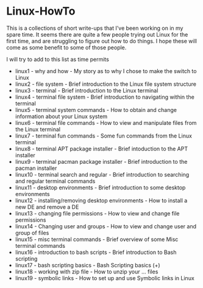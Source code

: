 # Linux-HowTo
<p>
This is a collections of short write-ups that I've been working on in my spare time. It seems there are quite a few people trying out Linux for the first time, and are struggling to figure out how to do things. I hope these will come as some benefit to some of those people.<p>
I will try to add to this list as time permits<p>
<ul>
<li>linux1 - why and how          - My story as to why I chose to make the switch to Linux</li>
<li>linux2 - file system          - Brief introduction to the Linux file system structure</li>
<li>linux3 - terminal             - Brief introduction to the Linux terminal</li>
<li>linux4 - terminal file system - Brief introduction to navigating within the terminal</li>
<li>linux5 - terminal system commands - How to obtain and change information about your Linux system</li>
<li>linux6 - terminal file commands   - How to view and manipulate files from the Linux terminal</li>
<li>linux7 - terminal fun commands    - Some fun commands from the Linux terminal</li>
<li>linux8 - terminal APT package installer - Brief intoduction to the APT installer</li>
<li>linux9 - terminal pacman package installer - Brief introduction to the pacman installer</li>
<li>linux10 - terminal search and regular - Brief introduction to searching and regular terminal commands</li>
<li>linux11 - desktop environments - Brief introduction to some desktop environments</li>
<li>linux12 - installing/removing desktop environments - How to install a new DE and remove a DE</li>
  <li>linux13 - changing file permissions - How to view and change file permissions</li>
  <li>linux14 - Changing user and groups - How to view and change user and group of files</li>
  <li>linux15 - misc terminal commands - Brief overview of some Misc terminal commands</li>
  <li>linux16 - introduction to bash scripts - Brief introduction to Bash scripting</li>
  <li>linux17 - bash scripting basics - Bash Scripting basics (+)</li>
  <li>linux18 - working with zip file - How to unzip your ... files</li>
  <li>linux19 - symbolic links - How to set up and use Symbolic links in Linux</li>
</ul>
